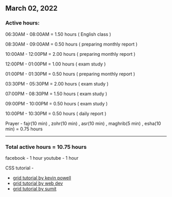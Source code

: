 ## March 02, 2022
### Active hours:

06:30AM - 08:00AM     = 1.50 hours ( English class )

08:30AM - 09:00AM     = 0.50 hours ( preparing monthly report )

10:00AM - 12:00PM     = 2.00 hours ( preparing monthly report )

12:00PM - 01:00PM     = 1.00 hours ( exam study )

01:00PM - 01:30PM     = 0.50 hours ( preparing monthly report )

03:30PM - 05:30PM     = 2.00 hours ( exam study )

07:00PM - 08:30PM     = 1.50 hours ( exam study )

09:00PM - 10:00PM     = 0.50 hours ( exam study )

10:00PM - 10:30PM     = 0.50 hours ( daily report )

Prayer - fajr(10 min) , zohr(10 min) , asr(10 min) , maghrib(5 min) , esha(10 min) = 0.75 hours

----------------------------------------

### Total active hours = 10.75 hours

facebook - 1 hour
youtube - 1 hour

CSS tutorial - 

* [grid tutorial by kevin powell](https://youtu.be/_lEkD8IGkwo)
* [grid tutorial by web dev](https://youtu.be/9zBsdzdE4sM)
* [grid tutorial by sumit](https://youtu.be/kEFIdXzQXYw)